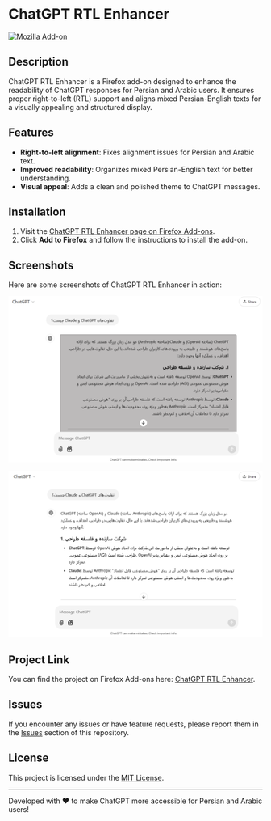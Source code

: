 # ChatGPT RTL Enhancer

[![Mozilla Add-on](https://img.shields.io/amo/v/chatgpt-rtl-enhancer)](https://addons.mozilla.org/en-US/firefox/addon/chatgpt-rtl-enhancer/)

## Description

ChatGPT RTL Enhancer is a Firefox add-on designed to enhance the readability of ChatGPT responses for Persian and Arabic users. It ensures proper right-to-left (RTL) support and aligns mixed Persian-English texts for a visually appealing and structured display.

## Features

- **Right-to-left alignment**: Fixes alignment issues for Persian and Arabic text.
- **Improved readability**: Organizes mixed Persian-English text for better understanding.
- **Visual appeal**: Adds a clean and polished theme to ChatGPT messages.

## Installation

1. Visit the [ChatGPT RTL Enhancer page on Firefox Add-ons](https://addons.mozilla.org/en-US/firefox/addon/chatgpt-rtl-enhancer/).
2. Click **Add to Firefox** and follow the instructions to install the add-on.

## Screenshots

Here are some screenshots of ChatGPT RTL Enhancer in action:

![Screenshot](screenshot1.PNG)

![Screenshot2](screenshot2.png)

## Project Link

You can find the project on Firefox Add-ons here: [ChatGPT RTL Enhancer](https://addons.mozilla.org/en-US/firefox/addon/chatgpt-rtl-enhancer/).

## Issues

If you encounter any issues or have feature requests, please report them in the [Issues](https://github.com/your-username/chatgpt-rtl-enhancer/issues) section of this repository.

## License

This project is licensed under the [MIT License](LICENSE).

---

Developed with ❤️ to make ChatGPT more accessible for Persian and Arabic users!
